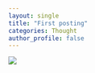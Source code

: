 ```yaml
---
layout: single
title: "First posting"
categories: Thought
author_profile: false
---
```



![](IMG_5091.png)